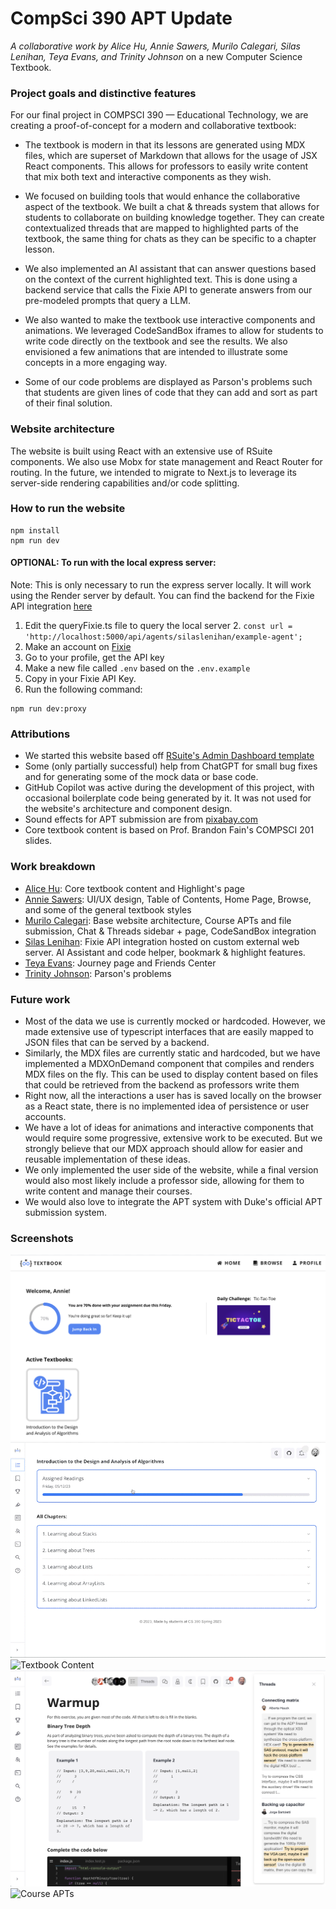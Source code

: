 # CompSci 390 APT Update

_A collaborative work by Alice Hu, Annie Sawers, Murilo Calegari, Silas Lenihan, Teya Evans, and Trinity Johnson_ on a new Computer Science Textbook.

### Project goals and distinctive features

For our final project in COMPSCI 390 — Educational Technology,
we are creating a proof-of-concept for a modern and collaborative textbook:

- The textbook is modern in that its lessons are generated using
  MDX files, which are superset of Markdown that allows for the
  usage of JSX React components. This allows for professors to easily
  write content that mix both text and interactive components as they wish.

- We focused on building tools that would enhance the collaborative
  aspect of the textbook. We built a chat & threads system that allows
  for students to collaborate on building knowledge together.
  They can create contextualized threads that are mapped
  to highlighted parts of the textbook, the same thing for chats as they can be specific
  to a chapter lesson.

- We also implemented an AI assistant that can answer questions based on the context
  of the current highlighted text. This is done using a backend service that calls
  the Fixie API to generate answers from our pre-modeled prompts that query a LLM.

- We also wanted to make the textbook use interactive components and animations.
  We leveraged CodeSandBox iframes to allow for students to write code directly
  on the textbook and see the results. We also envisioned a few animations that
  are intended to illustrate some concepts in a more engaging way.

- Some of our code problems are displayed as Parson's problems such that students
  are given lines of code that they can add and sort as part of their final solution.

### Website architecture

The website is built using React with an extensive use of RSuite components.
We also use Mobx for state management and React Router for routing. In the future,
we intended to migrate to Next.js to leverage its server-side rendering capabilities
and/or code splitting.

### How to run the website

```
npm install
npm run dev
```

#### OPTIONAL: To run with the local express server:

Note: This is only necessary to run the express server locally.
It will work using the Render server by default.
You can find the backend for the Fixie API integration [here](https://github.com/silaslenihan/online-textbook-backend)

1. Edit the queryFixie.ts file to query the local server 2. `const url = 'http://localhost:5000/api/agents/silaslenihan/example-agent';`
2. Make an account on [Fixie](app.fixie.ai)
3. Go to your profile, get the API key
4. Make a new file called `.env` based on the `.env.example`
5. Copy in your Fixie API Key.
6. Run the following command:

```
npm run dev:proxy
```

### Attributions

- We started this website based off [RSuite's Admin Dashboard template](https://github.com/rsuite/rsuite-admin-template)
- Some (only partially successful) help from ChatGPT for small bug fixes and for generating some of the mock data or base code.
- GitHub Copilot was active during the development of this project, with occasional boilerplate code being generated by it.
  It was not used for the website's architecture and component design.
- Sound effects for APT submission are from [pixabay.com](https://pixabay.com/sound-effects/)
- Core textbook content is based on Prof. Brandon Fain's COMPSCI 201 slides.

### Work breakdown

- [Alice Hu](https://github.com/aliceyuhehu): Core textbook content and Highlight's page
- [Annie Sawers](https://github.com/anniesawers): UI/UX design, Table of Contents, Home Page, Browse, and some of the general textbook styles
- [Murilo Calegari](https://github.com/MuriloCalegari): Base website architecture, Course APTs and file submission, Chat & Threads sidebar + page, CodeSandBox integration
- [Silas Lenihan](https://github.com/silaslenihan): Fixie API integration hosted on custom external web server. AI Assistant and code helper, bookmark & highlight features.
- [Teya Evans](https://github.com/teyaevans): Journey page and Friends Center
- [Trinity Johnson](https://github.com/nerdyTJ): Parson's problems

### Future work

- Most of the data we use is currently mocked or hardcoded.
  However, we made extensive use of typescript interfaces that are easily
  mapped to JSON files that can be served by a backend.
- Similarly, the MDX files are currently static and hardcoded,
  but we have implemented a MDXOnDemand component that compiles
  and renders MDX files on the fly. This can be used to display content
  based on files that could be retrieved from the backend as professors
  write them
- Right now, all the interactions a user has is saved locally on the browser
  as a React state, there is no implemented idea of persistence or user accounts.
- We have a lot of ideas for animations and interactive components that
  would require some progressive, extensive work to be executed.
  But we strongly believe that our MDX approach should allow for easier
  and reusable implementation of these ideas.
- We only implemented the user side of the website,
  while a final version would also most likely include a professor side,
  allowing for them to write content and manage their courses.
- We would also love to integrate the APT system with Duke's official
  APT submission system.

### Screenshots

![Home Page](./images/1_home_page.png)
![Table of Contents](./images/2_table_of_contents.gif)
![Textbook Content](./images/3_textbook_content.gif)
![Textbook content threads](./images/4_textbook_content_threads.png)
![Course APTs](./images/5_course_apts.gif)
